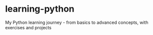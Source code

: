 # learning-python
My Python learning journey - from basics to advanced concepts, with exercises and projects
